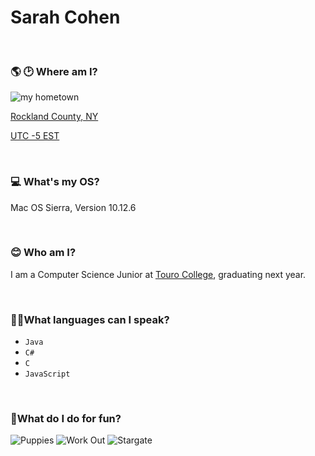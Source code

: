 # **Sarah Cohen** 

&nbsp;
&nbsp; 
### 🌎 🕑 Where am I? 
![my hometown](http://rtkenvironmental.com/wp-content/uploads/2013/10/Rockland-County-NY-300x199.jpeg)

[Rockland County, NY](https://www.google.com/maps/place/Rockland+County,+NY/@41.1608641,-74.200911,11z/data=!3m1!4b1!4m5!3m4!1s0x89c2c9caf11a7127:0x1f98163a4a0f684e!8m2!3d41.1489458!4d-73.9830029 "see it on a map") 

[UTC -5	EST](https://www.timeanddate.com/worldclock/usa/new-york "see what time it is!")

&nbsp;  
### 💻 What's my OS?
Mac OS Sierra, Version 10.12.6 
  
&nbsp;
### 😊 Who am I?
I am a Computer Science Junior at [Touro College](https://www.touro.edu/), graduating next year. 

&nbsp;
### 👩‍💻What languages can I speak?
* `Java`
* `C#`
* `C`
* `JavaScript`

&nbsp;
### 💃What do I do for fun?
![Puppies](https://media.giphy.com/media/4cotjA7ncrYyc/giphy.gif) ![Work Out](https://media.giphy.com/media/l3fZY3XjFep9wn9Ty/giphy.gif) ![Stargate](http://www.thescifiworld.net/img/smilies/stargate/ford/vortex04.gif)

